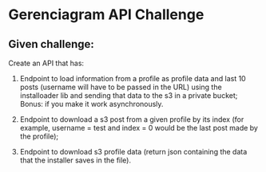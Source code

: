 # Gerenciagram API Challenge
 
## Given challenge:
Create an API that has:
1. Endpoint to load information from a profile as profile data and last 10 posts (username will have to be passed in the URL) using the installoader lib and sending that data to the s3 in a private bucket;
Bonus: if you make it work asynchronously.
2. Endpoint to download a s3 post from a given profile by its index (for example, username = test and index = 0 would be the last post made by the profile);
 
3. Endpoint to download s3 profile data (return json containing the data that the installer saves in the file).
